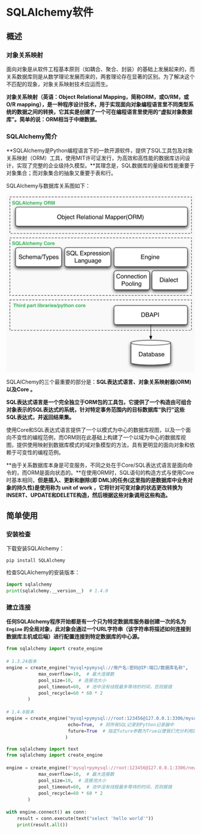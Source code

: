 # SQLAlchemy软件

## 概述

### 对象关系映射

面向对象是从软件工程基本原则（如耦合、聚合、封装）的基础上发展起来的，而关系数据库则是从数学理论发展而来的，两套理论存在显著的区别。为了解决这个不匹配的现象，对象关系映射技术应运而生。

**对象关系映射（英语：Object Relational Mapping，简称ORM，或O/RM，或O/R mapping），是一种程序设计技术，用于实现面向对象编程语言里不同类型系统的数据之间的转换，它其实是创建了一个可在编程语言里使用的“虚拟对象数据库”。简单的说：ORM相当于中继数据。**

### SQLAlchemy简介

**SQLAlchemy是Python编程语言下的一款开源软件，提供了SQL工具包及对象关系映射（ORM）工具，使用MIT许可证发行，为高效和高性能的数据库访问设计，实现了完整的企业级持久模型。**其理念是，SQL数据库的量级和性能重要于对象集合；而对象集合的抽象又重要于表和行。

SQLAlchemy与数据库关系图如下：

![938876-20160814190600531-930266102](image/938876-20160814190600531-930266102.png)

SQLAlChemy的三个最重要的部分是：**SQL表达式语言、对象关系映射器(ORM)以及Core 。**

**SQL表达式语言是一个完全独立于ORM包的工具包，它提供了一个构造由可组合对象表示的SQL表达式的系统，针对特定事务范围内的目标数据库“执行”这些SQL表达式，并返回结果集。**

使用Core和SQL表达式语言提供了一个以模式为中心的数据库视图，以及一个面向不变性的编程范例，而ORM则在此基础上构建了一个以域为中心的数据库视图，提供使用映射到数据库模式的域对象模型的方法，具有更明显的面向对象和依赖于可变性的编程范例。

**由于关系数据库本身是可变服务，不同之处在于Core/SQL表达式语言是面向命令的，而ORM是面向状态的。**在使用ORM时，SQL语句的构造方式与使用Core时基本相同，**但是插入、更新和删除(即 DML)的任务(这里指的是数据库中业务对象的持久性)是使用称为 unit of work ，它将针对可变对象的状态更改转换为INSERT、UPDATE和DELETE构造，然后根据这些对象调用这些构造。**

## 简单使用

### 安装检查

下载安装SQLAlchemy：

```
pip install SQLAlchemy
```

检查SQLAlchemy的安装版本：

```python
import sqlalchemy
print(sqlalchemy.__version__)  # 1.4.0
```

### 建立连接

**任何SQLAlchemy程序开始都是有一个只为特定数据库服务器创建一次的名为 `Engine` 的全局对象，此对象会通过一个URL字符串（该字符串将描述如何连接到数据库主机或后端）进行配置连接到特定数据库的中心源。**

```python
from sqlalchemy import create_engine

# 1.3.24版本
engine = create_engine("mysql+pymysql://用户名:密码@IP:端口/数据库名称", 
            max_overflow=10,  # 最大连接数
            pool_size=10,  # 连接池大小
            pool_timeout=60,  # 池中没有线程最多等待的时间，否则报错
            pool_recycle=60 * 60 * 2
        )

# 1.4.0版本
engine = create_engine("mysql+pymysql://root:123456@127.0.0.1:3306/mysql_database",
                       echo=True,  # 将所有SQL记录到Python记录器中
                       future=True  # 指定future参数为True以便我们充分利用2.0style
                      )
```



```python
from sqlalchemy import text
from sqlalchemy import create_engine

engine = create_engine(f'mysql+pymysql://root:123456@127.0.0.1:3306/new_origin_data',
            max_overflow=10,  # 最大连接数
            pool_size=10,  # 连接池大小
            pool_timeout=60,  # 池中没有线程最多等待的时间，否则报错
            pool_recycle=60 * 60 * 2
        )

with engine.connect() as conn:
    result = conn.execute(text("select 'hello world'"))
    print(result.all())
```



